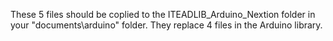 These 5 files should be coplied to the ITEADLIB_Arduino_Nextion folder in your "documents\arduino" folder. They replace 4 files in the Arduino library.